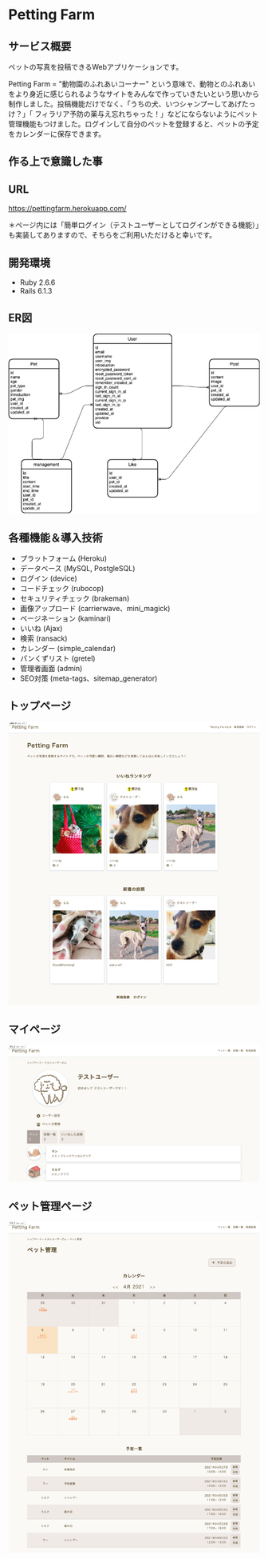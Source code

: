 # Petting Farm

## サービス概要
ペットの写真を投稿できるWebアプリケーションです。  

Petting Farm = "動物園のふれあいコーナー" という意味で、動物とのふれあいをより身近に感じられるようなサイトをみんなで作っていきたいという思いから制作しました。投稿機能だけでなく、「うちの犬、いつシャンプーしてあげたっけ？」「 フィラリア予防の薬与え忘れちゃった！」などにならないようにペット管理機能もつけました。ログインして自分のペットを登録すると、ペットの予定をカレンダーに保存できます。

## 作る上で意識した事

## URL
https://pettingfarm.herokuapp.com/

＊ページ内には「簡単ログイン（テストユーザーとしてログインができる機能）」も実装してありますので、そちらをご利用いただけると幸いです。


## 開発環境
- Ruby 2.6.6
- Rails 6.1.3

## ER図
![top](./public/img/Petting_Farm_ER.png)

## 各種機能＆導入技術
- プラットフォーム (Heroku)
- データベース (MySQL, PostgleSQL)
- ログイン (device)
- コードチェック (rubocop)
- セキュリティチェック (brakeman)
- 画像アップロード (carrierwave、mini_magick)
- ページネーション (kaminari)
- いいね (Ajax)
- 検索 (ransack)
- カレンダー (simple_calendar)
- パンくずリスト (gretel)
- 管理者画面 (admin)
- SEO対策 (meta-tags、sitemap_generator)

## トップページ
![top](./public/img/Petting_Farm_top.png)

## マイページ
![top](./public/img/Petting_Farm_my.png)

## ペット管理ページ
![top](./public/img/Petting_Farm_pet.png)